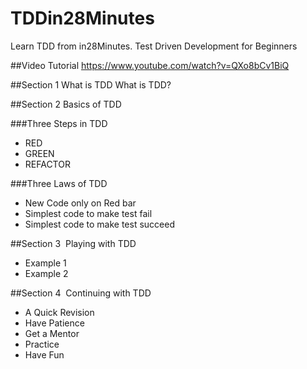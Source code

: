 # TDDin28Minutes
Learn TDD from in28Minutes. Test Driven Development  for Beginners

##Video Tutorial
https://www.youtube.com/watch?v=QXo8bCv1BiQ

##Section 1 What is TDD
		What is TDD?

##Section 2  Basics of TDD

###Three Steps in TDD
- RED
- GREEN
- REFACTOR

###Three Laws of TDD
- New Code only on Red bar
- Simplest code to make test fail
- Simplest code to make test succeed

##Section 3  Playing with TDD
- Example 1
- Example 2

##Section 4  Continuing with TDD
- A Quick Revision
- Have Patience
- Get a Mentor
- Practice
- Have Fun
